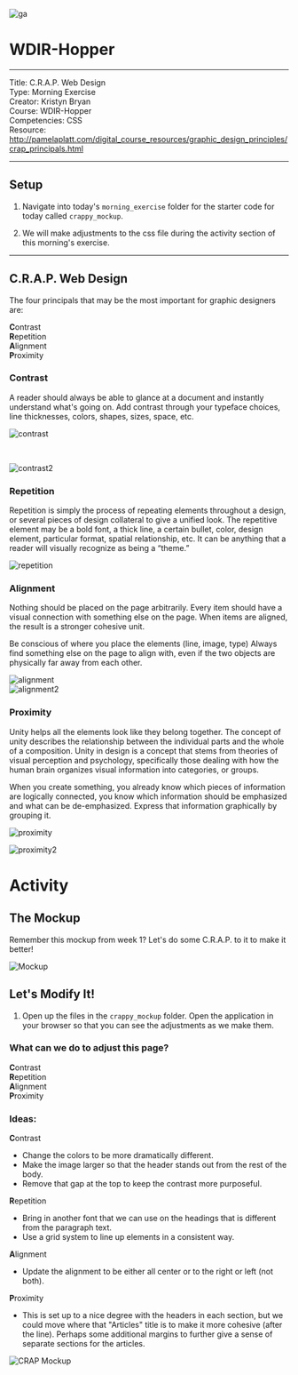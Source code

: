 ![ga](http://mobbook.generalassemb.ly/ga_cog.png)

# WDIR-Hopper

---
Title: C.R.A.P. Web Design <br>
Type: Morning Exercise<br>
Creator: Kristyn Bryan<br>
Course: WDIR-Hopper<br>
Competencies: CSS<br>
Resource: http://pamelaplatt.com/digital_course_resources/graphic_design_principles/crap_principals.html

---

## Setup

1. Navigate into today's `morning_exercise` folder for the starter code for today called `crappy_mockup`.

2. We will make adjustments to the css file during the activity section of this morning's exercise.

<hr>

## C.R.A.P. Web Design

The four principals that may be the most important for graphic designers are:

**C**ontrast<br>
**R**epetition<br>
**A**lignment<br>
**P**roximity<br>

### Contrast
A reader should always be able to glance at a document and instantly understand what's going on. Add contrast through your typeface choices, line thicknesses, colors, shapes, sizes, space, etc.

![contrast](https://i.imgur.com/iY9Erkh.png)

<br>

![contrast2](https://i.imgur.com/BKZTLyV.png)

### Repetition
Repetition is simply the process of repeating elements throughout a design, or several pieces of design collateral to give a unified look.   The repetitive element may be a bold font, a thick line, a certain bullet, color, design element, particular format, spatial relationship, etc. It can be anything that a reader will visually recognize as being a “theme.”

![repetition](https://i.imgur.com/rv5uDCc.png)

### Alignment
Nothing should be placed on the page arbitrarily. Every item should have a visual connection with something else on the page. When items are aligned, the result is a stronger cohesive unit.

Be conscious of where you place the elements (line, image, type)
Always find something else on the page to align with, even if the two objects are physically far away from each other.

![alignment](https://i.imgur.com/6SXipqD.png)
<br>
![alignment2](https://i.imgur.com/JXaPZea.png)

### Proximity
Unity helps all the elements look like they belong together.  The concept of unity describes the relationship between the individual parts and the whole of a composition. Unity in design is a concept that stems from theories of visual perception and psychology, specifically those dealing with how the human brain organizes visual information into categories, or groups.

When you create something, you already know which pieces of information are logically connected, you know which information should be emphasized and what can be de-emphasized. Express that information graphically by grouping it.

![proximity](https://i.imgur.com/vbeW4bO.png)

![proximity2](https://i.imgur.com/oFONV0Q.png)

# Activity

## The Mockup

Remember this mockup from week 1? Let's do some C.R.A.P. to it to make it better!

![Mockup](https://i.imgur.com/XLnBkER.png)

## Let's Modify It!

1. Open up the files in the `crappy_mockup` folder. Open the application in your browser so that you can see the adjustments as we make them.

### What can we do to adjust this page?

**C**ontrast<br>
**R**epetition<br>
**A**lignment<br>
**P**roximity<br>

### Ideas:

**C**ontrast<br>
- Change the colors to be more dramatically different.
- Make the image larger so that the header stands out from the rest of the body.
- Remove that gap at the top to keep the contrast more purposeful.

**R**epetition<br>
- Bring in another font that we can use on the headings that is different from the paragraph text.
- Use a grid system to line up elements in a consistent way.

**A**lignment<br>
- Update the alignment to be either all center or to the right or left (not both).

**P**roximity<br>
- This is set up to a nice degree with the headers in each section, but we could move where that "Articles" title is to make it more cohesive (after the line). Perhaps some additional margins to further give a sense of separate sections for the articles.

![CRAP Mockup](https://i.imgur.com/ReqxTFt.png)
